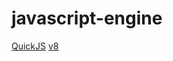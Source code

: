 # javascript-engine

[QuickJS](https://github.com/quickjs-zh/QuickJS)
[v8](https://github.com/v8/v8)
